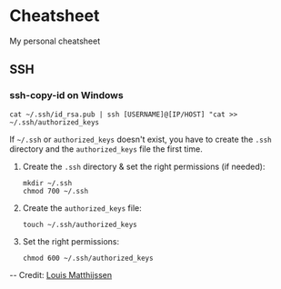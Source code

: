# Cheatsheet
My personal cheatsheet

## SSH

### ssh-copy-id on Windows

`cat ~/.ssh/id_rsa.pub | ssh [USERNAME]@[IP/HOST] "cat >> ~/.ssh/authorized_keys`

If `~/.ssh` or `authorized_keys` doesn't exist, you have to create the `.ssh` directory and the `authorized_keys` file the first time.

 1. Create the `.ssh` directory & set the right permissions (if needed):

        mkdir ~/.ssh
        chmod 700 ~/.ssh
 3. Create the `authorized_keys` file:

        touch ~/.ssh/authorized_keys
 4. Set the right permissions:

        chmod 600 ~/.ssh/authorized_keys
        
-- Credit: [Louis Matthijssen](https://askubuntu.com/a/466558)
